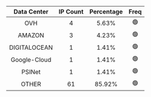 | Data Center | IP Count | Percentage | Freq |
|:------------:|:--------:|:-----------:|:-----:|
| OVH | 4 | 5.63% | 🟢 |
| AMAZON | 3 | 4.23% | 🟢 |
| DIGITALOCEAN | 1 | 1.41% | 🟢 |
| Google-Cloud | 1 | 1.41% | 🟢 |
| PSINet | 1 | 1.41% | 🟢 |
| OTHER | 61 | 85.92% | 🟢 |